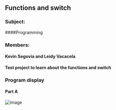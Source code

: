 ## Functions and switch
### Subject:
####Programming
### Members:
#### Kevin Segovia and Leidy Vacacela
#### Test project to learn about the functions and switch
### Program display
#### Part A

![image](https://github.com/leidyva/Proyecto-switch-y-funciones/assets/169928799/d57a1e58-7ccc-41c1-b02e-bbfef659261f)


